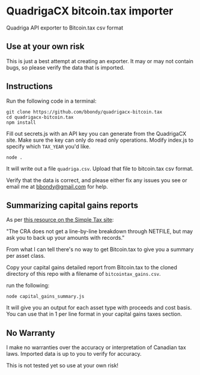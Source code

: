 # QuadrigaCX bitcoin.tax importer

Quadriga API exporter to Bitcoin.tax csv format


## Use at your own risk

This is just a best attempt at creating an exporter. It may or may not contain bugs, so please verify the data that is imported.


## Instructions

Run the following code in a terminal:

```
git clone https://github.com/bbondy/quadrigacx-bitcoin.tax
cd quadrigacx-bitcoin.tax
npm install
```

Fill out secrets.js with an API key you can generate from the QuadrigaCX site.  Make sure the key can only do read only operations.
Modify index.js to specify which `TAX_YEAR` you'd like.

```
node .
```

It will write out a file `quadriga.csv`.
Upload that file to bitcoin.tax csv format.

Verify that the data is correct, and please either fix any issues you see or email me at bbondy@gmail.com for help.


## Summarizing capital gains reports


As per [this resource on the Simple Tax site](https://help.simpletax.ca/questions/report-crypto-gains):

"The CRA does not get a line-by-line breakdown through NETFILE, but may ask you to back up your amounts with records."

From what I can tell there's no way to get Bitcoin.tax to give you a summary per asset class.

Copy your capital gains detailed report from Bitcoin.tax to the cloned directory of this repo with a filename of `bitcointax_gains.csv`.

run the following:

`node capital_gains_summary.js`

It will give you an output for each asset type with proceeds and cost basis. You can use that in 1 per line format in your capital gains taxes section.


## No Warranty

I make no warranties over the accuracy or interpretation of Canadian tax laws.  Imported data is up to you to verify for accuracy.

This is not tested yet so use at your own risk!
